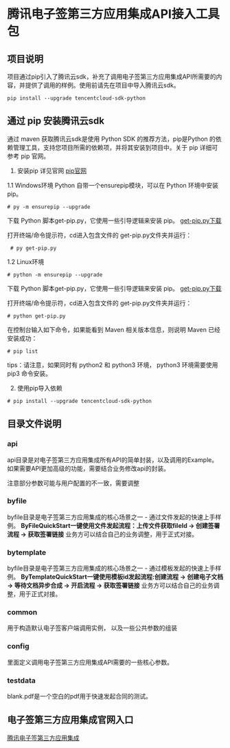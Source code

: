 # 腾讯电子签第三方应用集成API接入工具包

## 项目说明
项目通过pip引入了腾讯云sdk，补充了调用电子签第三方应用集成API所需要的内容，并提供了调用的样例。使用前请先在项目中导入腾讯云sdk。

```
pip install --upgrade tencentcloud-sdk-python
```


## 通过 pip 安装腾讯云sdk
通过 maven 获取腾讯云sdk是使用 Python SDK 的推荐方法，pip是Python 的依赖管理工具，支持您项目所需的依赖项，并将其安装到项目中。关于 pip 详细可参考 pip 官网。
1. 安装pip
详见官网
[pip官网](https://pip.pypa.io/en/stable/installing/?spm=a3c0i.o32026zh.a3.6.74134958lLSo6o)

  1.1  Windows环境
   Python 自带一个ensurepip模块，可以在 Python 环境中安装 pip。
```
# py -m ensurepip --upgrade
```

下载 Python 脚本get-pip.py，它使用一些引导逻辑来安装 pip。
[get-pip.py下载](https://bootstrap.pypa.io/get-pip.py)

打开终端/命令提示符，cd进入包含文件的 get-pip.py文件夹并运行：

```
 # py get-pip.py
```
   1.2  Linux环境
```
# python -m ensurepip --upgrade
```
下载 Python 脚本get-pip.py，它使用一些引导逻辑来安装 pip。
[get-pip.py下载](https://bootstrap.pypa.io/get-pip.py)

打开终端/命令提示符，cd进入包含文件的 get-pip.py文件夹并运行：
```
# python get-pip.py
```

在控制台输入如下命令，如果能看到 Maven 相关版本信息，则说明 Maven 已经安装成功：
```
# pip list
```

tips：请注意，如果同时有 python2 和 python3 环境， python3 环境需要使用 pip3 命令安装。

2. 使用pip导入依赖

```
# pip install --upgrade tencentcloud-sdk-python
```

## 目录文件说明
### api
api目录是对电子签第三方应用集成所有API的简单封装，以及调用的Example。
如果需要API更加高级的功能，需要结合业务修改api的封装。

注意部分参数可能与用户配置的不一致，需要调整

### byfile
byfile目录是电子签第三方应用集成的核心场景之一 - 通过文件发起的快速上手样例。
**ByFileQuickStart一键使用文件发起流程：上传文件获取fileId -> 创建签署流程 -> 获取签署链接**
业务方可以结合自己的业务调整，用于正式对接。

### bytemplate
byfile目录是电子签第三方应用集成的核心场景之一 - 通过模板发起的快速上手样例。
**ByTemplateQuickStart一键使用模板id发起流程:创建流程 -> 创建电子文档 -> 等待文档异步合成 -> 开启流程 -> 获取签署链接**
业务方可以结合自己的业务调整，用于正式对接。

### common
用于构造默认电子签客户端调用实例， 以及一些公共参数的组装

### config
里面定义调用电子签第三方应用集成API需要的一些核心参数。

### testdata
blank.pdf是一个空白的pdf用于快速发起合同的测试。

## 电子签第三方应用集成官网入口
[腾讯电子签第三方应用集成](https://cloud.tencent.com/document/api/1420/61534)